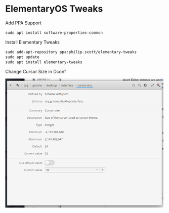 # ElementaryOS Tweaks

Add PPA Support
```
sudo apt install software-properties-common
```

Install Elementary Tweaks
```
sudo add-apt-repository ppa:philip.scott/elementary-tweaks
sudo apt update
sudo apt install elementary-tweaks
```

Change Cursor Size in Dconf

<img src="Dconf-Settings/change-cursor-size.png" width="500">

